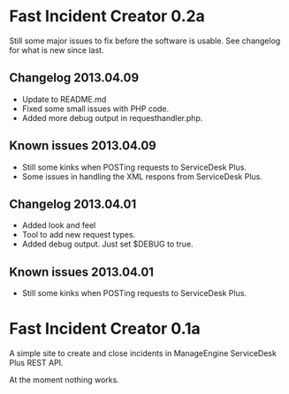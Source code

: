 Fast Incident Creator 0.2a
==========================

Still some major issues to fix before the software is usable. See changelog for what is new since last.

Changelog 2013.04.09
---------------------------------

* Update to README.md
* Fixed some small issues with PHP code. 
* Added more debug output in requesthandler.php.

Known issues 2013.04.09
---------------------------

* Still some kinks when POSTing requests to ServiceDesk Plus. 
* Some issues in handling the XML respons from ServiceDesk Plus.  


Changelog 2013.04.01
--------------------------

* Added look and feel
* Tool to add new request types.
* Added debug output. Just set $DEBUG to true.


Known issues 2013.04.01
---------------------------

* Still some kinks when POSTing requests to ServiceDesk Plus. 



Fast Incident Creator 0.1a
==========================

A simple site to create and close incidents in ManageEngine ServiceDesk Plus REST API.

At the moment nothing works.

